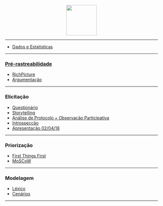 <img style="display: block; margin: 0 auto;" src="http://www.freelogovectors.net/wp-content/uploads/2016/12/twitch-logo1.png" width=100px height=100px align="middle">

***

* [Dados e Estatísticas](Dados-e-Estatísticas)

***

### [Pré-rastreabilidade](Pre-rastreabilidade)

* [RichPicture](RichPicture)
* [Argumentação](Argumentação)

***

### Elicitação

* [Questionário](Questionario)
* [Storytelling](Storytelling)
* [Análise de Protocolo + Observação Participativa](https://github.com/gabrielziegler3/Requisitos-2018-1/wiki/H%C3%ADbrido-(An%C3%A1lise-de-Protocolo--&-Observa%C3%A7%C3%A3o-Participativa))
* [Introspecção](Introspeccao)
* [Apresentação 02/04/18](https://github.com/gabrielziegler3/Requisitos-2018-1/wiki/Apresenta%C3%A7%C3%A3o-02-04-2018)

***

### Priorização

* [First Things First](https://github.com/gabrielziegler3/Requisitos-2018-1/wiki/First-Things-First)
* [MoSCoW](https://github.com/gabrielziegler3/Requisitos-2018-1/wiki/MoSCoW)

***

### Modelagem

* [Léxico](https://github.com/gabrielziegler3/Requisitos-2018-1/wiki/L%C3%A9xico)
* [Cenários](https://github.com/gabrielziegler3/Requisitos-2018-1/wiki/Cenários)

***
